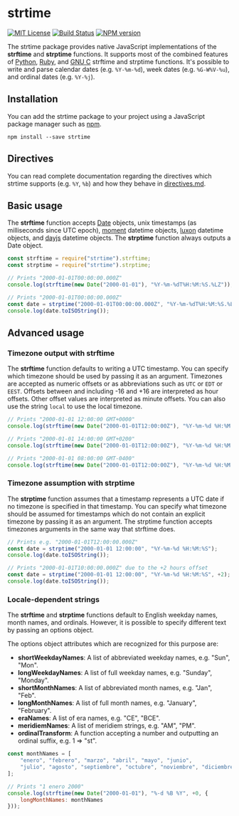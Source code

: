 # strtime

[![MIT License][license-image]][license] [![Build Status][travis-image]][travis-url] [![NPM version][npm-version-image]][npm-url]

The strtime package provides native JavaScript implementations of the
**strftime** and **strptime** functions.
It supports most of the combined features of
[Python](http://strftime.org/),
[Ruby](https://apidock.com/ruby/DateTime/strftime),
and [GNU C](https://www.gnu.org/software/libc/manual/html_node/Formatting-Calendar-Time.html)
strftime and strptime functions.
It's possible to write and parse calendar dates (e.g. `%Y-%m-%d`),
week dates (e.g. `%G-W%V-%u`), and ordinal dates (e.g. `%Y-%j`).

[license-image]: http://img.shields.io/badge/license-MIT-blue.svg
[license]: https://github.com/pineapplemachine/strtime-js/blob/master/LICENSE

[travis-url]: https://travis-ci.org/pineapplemachine/strtime-js
[travis-image]: https://travis-ci.org/pineapplemachine/strtime-js.svg?branch=master

[npm-url]: https://www.npmjs.com/package/strtime
[npm-version-image]: https://badge.fury.io/js/strtime.svg

## Installation

You can add the strtime package to your project using a JavaScript package manager such as [npm](https://www.npmjs.com/get-npm).

``` text
npm install --save strtime
```

## Directives

You can read complete documentation regarding the directives which strtime
supports (e.g. `%Y`, `%b`) and how they behave in [directives.md](directives.md).

## Basic usage

The **strftime** function accepts
[Date](https://developer.mozilla.org/en-US/docs/Web/JavaScript/Reference/Global_Objects/Date) objects,
unix timestamps (as milliseconds since UTC epoch),
[moment](https://www.npmjs.com/package/moment) datetime objects,
[luxon](https://www.npmjs.com/package/luxon) datetime objects, and
[dayjs](https://www.npmjs.com/package/dayjs) datetime objects.
The **strptime** function always outputs a Date object.

``` js
const strftime = require("strtime").strftime;
const strptime = require("strtime").strptime;

// Prints "2000-01-01T00:00:00.000Z"
console.log(strftime(new Date("2000-01-01"), "%Y-%m-%dT%H:%M:%S.%LZ"));

// Prints "2000-01-01T00:00:00.000Z"
const date = strptime("2000-01-01T00:00:00.000Z", "%Y-%m-%dT%H:%M:%S.%LZ");
console.log(date.toISOString());
```

## Advanced usage

### Timezone output with strftime

The **strftime** function defaults to writing a UTC timestamp.
You can specify which timezone should be used by passing it as an argument. Timezones are accepted as numeric offsets or as abbreviations such as `UTC` or `EDT` or `EEST`. Offsets between and including -16 and +16 are interpreted as hour offsets. Other offset values are interpreted as minute offsets. You can also use the string `local` to use the local timezone.

``` js
// Prints "2000-01-01 12:00:00 GMT+0000"
console.log(strftime(new Date("2000-01-01T12:00:00Z"), "%Y-%m-%d %H:%M:%S GMT%z"));

// Prints "2000-01-01 14:00:00 GMT+0200"
console.log(strftime(new Date("2000-01-01T12:00:00Z"), "%Y-%m-%d %H:%M:%S GMT%z", +2));

// Prints "2000-01-01 08:00:00 GMT-0400"
console.log(strftime(new Date("2000-01-01T12:00:00Z"), "%Y-%m-%d %H:%M:%S GMT%z", "EDT"));
```

### Timezone assumption with strptime

The **strptime** function assumes that a timestamp represents a UTC date if no timezone is specified in that timestamp.
You can specify what timezone should be assumed for timestamps which do not
contain an explicit timezone by passing it as an argument. The strptime function accepts timezones arguments in the same way that strftime does.

``` js
// Prints e.g. "2000-01-01T12:00:00.000Z"
const date = strptime("2000-01-01 12:00:00", "%Y-%m-%d %H:%M:%S");
console.log(date.toISOString());

// Prints "2000-01-01T10:00:00.000Z" due to the +2 hours offset
const date = strptime("2000-01-01 12:00:00", "%Y-%m-%d %H:%M:%S", +2);
console.log(date.toISOString());
```

### Locale-dependent strings

The **strftime** and **strptime** functions default to English weekday names,
month names, and ordinals.
However, it is possible to specify different text by passing an options object.

The options object attributes which are recognized for this purpose are:

- **shortWeekdayNames**: A list of abbreviated weekday names, e.g. "Sun", "Mon".
- **longWeekdayNames**: A list of full weekday names, e.g. "Sunday", "Monday".
- **shortMonthNames**: A list of abbreviated month names, e.g. "Jan", "Feb".
- **longMonthNames**: A list of full month names, e.g. "January", "February".
- **eraNames**: A list of era names, e.g. "CE", "BCE".
- **meridiemNames**: A list of meridiem strings, e.g. "AM", "PM".
- **ordinalTransform**: A function accepting a number and outputting an ordinal suffix, e.g. 1 => "st".

``` js
const monthNames = [
    "enero", "febrero", "marzo", "abril", "mayo", "junio",
    "julio", "agosto", "septiembre", "octubre", "noviembre", "diciembre"
];

// Prints "1 enero 2000"
console.log(strftime(new Date("2000-01-01"), "%-d %B %Y", +0, {
    longMonthNames: monthNames
}));
```
